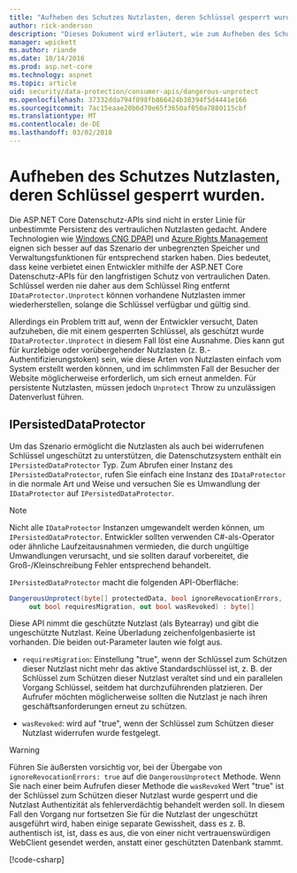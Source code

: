 ```yaml
---
title: "Aufheben des Schutzes Nutzlasten, deren Schlüssel gesperrt wurden."
author: rick-anderson
description: "Dieses Dokument wird erläutert, wie zum Aufheben des Schutzes von Daten, mit Schlüsseln, die zwischenzeitlich, in einer ASP.NET Core app gesperrt wurden geschützt wird."
manager: wpickett
ms.author: riande
ms.date: 10/14/2016
ms.prod: asp.net-core
ms.technology: aspnet
ms.topic: article
uid: security/data-protection/consumer-apis/dangerous-unprotect
ms.openlocfilehash: 37332dda794f898fb866424b38394f5d4441e166
ms.sourcegitcommit: 7ac15eaae20b6d70e65f3650af050a7880115cbf
ms.translationtype: MT
ms.contentlocale: de-DE
ms.lasthandoff: 03/02/2018
---
```

# <a name="unprotecting-payloads-whose-keys-have-been-revoked"></a>Aufheben des Schutzes Nutzlasten, deren Schlüssel gesperrt wurden.

<a name="data-protection-consumer-apis-dangerous-unprotect"></a>

Die ASP.NET Core Datenschutz-APIs sind nicht in erster Linie für unbestimmte Persistenz des vertraulichen Nutzlasten gedacht. Andere Technologien wie [Windows CNG DPAPI](https://msdn.microsoft.com/library/windows/desktop/hh706794%28v=vs.85%29.aspx) und [Azure Rights Management](https://docs.microsoft.com/rights-management/) eignen sich besser auf das Szenario der unbegrenzten Speicher und Verwaltungsfunktionen für entsprechend starken haben. Dies bedeutet, dass keine verbietet einen Entwickler mithilfe der ASP.NET Core Datenschutz-APIs für den langfristigen Schutz von vertraulichen Daten. Schlüssel werden nie daher aus dem Schlüssel Ring entfernt `IDataProtector.Unprotect` können vorhandene Nutzlasten immer wiederherstellen, solange die Schlüssel verfügbar und gültig sind.

Allerdings ein Problem tritt auf, wenn der Entwickler versucht, Daten aufzuheben, die mit einem gesperrten Schlüssel, als geschützt wurde `IDataProtector.Unprotect` in diesem Fall löst eine Ausnahme. Dies kann gut für kurzlebige oder vorübergehender Nutzlasten (z. B.-Authentifizierungstoken) sein, wie diese Arten von Nutzlasten einfach vom System erstellt werden können, und im schlimmsten Fall der Besucher der Website möglicherweise erforderlich, um sich erneut anmelden. Für persistente Nutzlasten, müssen jedoch `Unprotect` Throw zu unzulässigen Datenverlust führen.

## <a name="ipersisteddataprotector"></a>IPersistedDataProtector

Um das Szenario ermöglicht die Nutzlasten als auch bei widerrufenen Schlüssel ungeschützt zu unterstützen, die Datenschutzsystem enthält ein `IPersistedDataProtector` Typ. Zum Abrufen einer Instanz des `IPersistedDataProtector`, rufen Sie einfach eine Instanz des `IDataProtector` in die normale Art und Weise und versuchen Sie es Umwandlung der `IDataProtector` auf `IPersistedDataProtector`.

> [!NOTE]
> Nicht alle `IDataProtector` Instanzen umgewandelt werden können, um `IPersistedDataProtector`. Entwickler sollten verwenden C#-als-Operator oder ähnliche Laufzeitausnahmen vermieden, die durch ungültige Umwandlungen verursacht, und sie sollten darauf vorbereitet, die Groß-/Kleinschreibung Fehler entsprechend behandelt.

`IPersistedDataProtector` macht die folgenden API-Oberfläche:

```csharp
DangerousUnprotect(byte[] protectedData, bool ignoreRevocationErrors,
     out bool requiresMigration, out bool wasRevoked) : byte[]
```

Diese API nimmt die geschützte Nutzlast (als Bytearray) und gibt die ungeschützte Nutzlast. Keine Überladung zeichenfolgenbasierte ist vorhanden. Die beiden out-Parameter lauten wie folgt aus.

* `requiresMigration`: Einstellung "true", wenn der Schlüssel zum Schützen dieser Nutzlast nicht mehr das aktive Standardschlüssel ist, z. B. der Schlüssel zum Schützen dieser Nutzlast veraltet sind und ein parallelen Vorgang Schlüssel, seitdem hat durchzuführenden platzieren. Der Aufrufer möchten möglicherweise sollten die Nutzlast je nach ihren geschäftsanforderungen erneut zu schützen.

* `wasRevoked`: wird auf "true", wenn der Schlüssel zum Schützen dieser Nutzlast widerrufen wurde festgelegt.

>[!WARNING]
> Führen Sie äußersten vorsichtig vor, bei der Übergabe von `ignoreRevocationErrors: true` auf die `DangerousUnprotect` Methode. Wenn Sie nach einer beim Aufrufen dieser Methode die `wasRevoked` Wert "true" ist der Schlüssel zum Schützen dieser Nutzlast wurde gesperrt und die Nutzlast Authentizität als fehlerverdächtig behandelt werden soll. In diesem Fall den Vorgang nur fortsetzen Sie für die Nutzlast der ungeschützt ausgeführt wird, haben einige separate Gewissheit, dass es z. B. authentisch ist, ist, dass es aus, die von einer nicht vertrauenswürdigen WebClient gesendet werden, anstatt einer geschützten Datenbank stammt.

[!code-csharp[](dangerous-unprotect/samples/dangerous-unprotect.cs)]
